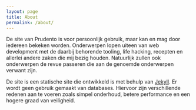 ```yaml
---
layout: page
title: About
permalink: /about/
---
```

De site van Prudento is voor persoonlijk gebruik, maar kan en mag door iedereen bekeken worden. Onderwerpen lopen uiteen van web development met de daarbij behorende tooling, life hacking, recepten en allerlei andere zaken die mij bezig houden. Natuurlijk zullen ook onderwerpen de revue passeren die aan de genoemde onderwerpen verwant zijn.

De site is een statische site die ontwikkeld is met behulp van [Jekyll]. Er wordt geen gebruik gemaakt van databases. Hiervoor zijn verschillende redenen aan te voeren zoals simpel onderhoud, betere performance en een hogere graad van veiligheid.

[Jekyll]: https://jekyllrb.com/ "https://jekyllrb.com/"
